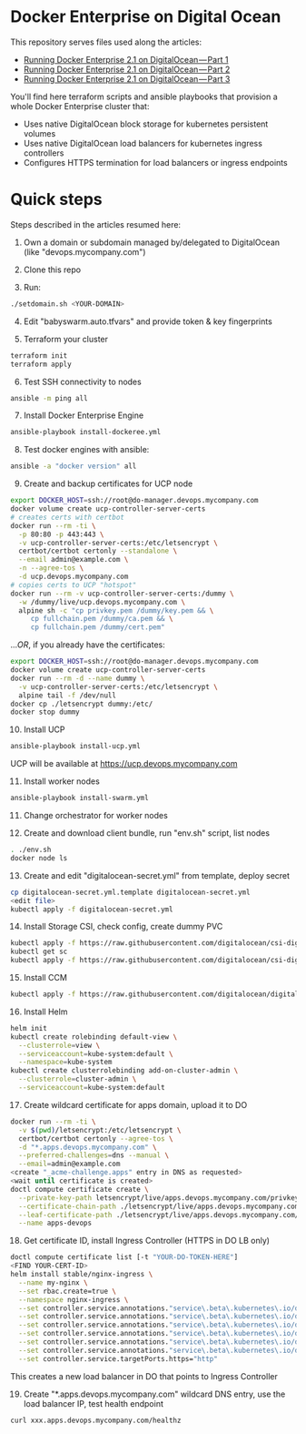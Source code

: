 Docker Enterprise on Digital Ocean
====

This repository serves files used along the articles:

* [Running Docker Enterprise 2.1 on DigitalOcean — Part 1](https://link.medium.com/0XPAOy21ZR)
* [Running Docker Enterprise 2.1 on DigitalOcean — Part 2](https://link.medium.com/yXqG11xt0R)
* [Running Docker Enterprise 2.1 on DigitalOcean — Part 3](https://link.medium.com/A7KisfnQ3R)

You'll find here terraform scripts and ansible playbooks that provision a whole Docker Enterprise cluster that:

* Uses native DigitalOcean block storage for kubernetes persistent volumes
* Uses native DigitalOcean load balancers for kubernetes ingress controllers
* Configures HTTPS termination for load balancers or ingress endpoints

# Quick steps

Steps described in the articles resumed here:

1. Own a domain or subdomain managed by/delegated to DigitalOcean (like "devops.mycompany.com")

2. Clone this repo

3. Run:

```sh
./setdomain.sh <YOUR-DOMAIN>
```

4. Edit "babyswarm.auto.tfvars" and provide token & key fingerprints

5. Terraform your cluster

```sh
terraform init
terraform apply
```

6. Test SSH connectivity to nodes

```sh
ansible -m ping all
```

7. Install Docker Enterprise Engine

```sh
ansible-playbook install-dockeree.yml
```

8. Test docker engines with ansible:

```sh
ansible -a "docker version" all
```

9. Create and backup certificates for UCP node

```sh
export DOCKER_HOST=ssh://root@do-manager.devops.mycompany.com
docker volume create ucp-controller-server-certs
# creates certs with certbot
docker run --rm -ti \
  -p 80:80 -p 443:443 \
  -v ucp-controller-server-certs:/etc/letsencrypt \
  certbot/certbot certonly --standalone \
  --email admin@example.com \
  -n --agree-tos \
  -d ucp.devops.mycompany.com
# copies certs to UCP "hotspot"
docker run --rm -v ucp-controller-server-certs:/dummy \
  -w /dummy/live/ucp.devops.mycompany.com \
  alpine sh -c "cp privkey.pem /dummy/key.pem && \
     cp fullchain.pem /dummy/ca.pem && \
     cp fullchain.pem /dummy/cert.pem"
```

...*OR*, if you already have the certificates:

```sh
export DOCKER_HOST=ssh://root@do-manager.devops.mycompany.com
docker volume create ucp-controller-server-certs
docker run --rm -d --name dummy \
  -v ucp-controller-server-certs:/etc/letsencrypt \
  alpine tail -f /dev/null
docker cp ./letsencrypt dummy:/etc/
docker stop dummy
```

10. Install UCP

```sh
ansible-playbook install-ucp.yml
```

UCP will be available at https://ucp.devops.mycompany.com

11. Install worker nodes

```sh
ansible-playbook install-swarm.yml
```

11. Change orchestrator for worker nodes

12. Create and download client bundle, run "env.sh" script, list nodes

```sh
. ./env.sh
docker node ls
```

13. Create and edit "digitalocean-secret.yml" from template, deploy secret

```sh
cp digitalocean-secret.yml.template digitalocean-secret.yml
<edit file>
kubectl apply -f digitalocean-secret.yml
```

14. Install Storage CSI, check config, create dummy PVC

```sh
kubectl apply -f https://raw.githubusercontent.com/digitalocean/csi-digitalocean/master/deploy/kubernetes/releases/csi-digitalocean-v0.2.0.yaml
kubectl get sc
kubectl apply -f https://raw.githubusercontent.com/digitalocean/csi-digitalocean/master/examples/kubernetes/deployment-single-volume/pvc.yaml
```

15. Install CCM

```sh
kubectl apply -f https://raw.githubusercontent.com/digitalocean/digitalocean-cloud-controller-manager/master/releases/v0.1.8.yml
```

16. Install Helm

```sh
helm init
kubectl create rolebinding default-view \
  --clusterrole=view \
  --serviceaccount=kube-system:default \
  --namespace=kube-system
kubectl create clusterrolebinding add-on-cluster-admin \
  --clusterrole=cluster-admin \
  --serviceaccount=kube-system:default
```

17. Create wildcard certificate for apps domain, upload it to DO

```sh
docker run --rm -ti \
  -v $(pwd)/letsencrypt:/etc/letsencrypt \
  certbot/certbot certonly --agree-tos \
  -d "*.apps.devops.mycompany.com" \
  --preferred-challenges=dns --manual \
  --email=admin@example.com
<create "_acme-challenge.apps" entry in DNS as requested>
<wait until certificate is created>
doctl compute certificate create \
  --private-key-path letsencrypt/live/apps.devops.mycompany.com/privkey.pem \
  --certificate-chain-path ./letsencrypt/live/apps.devops.mycompany.com/fullchain.pem \
  --leaf-certificate-path ./letsencrypt/live/apps.devops.mycompany.com/fullchain.pem \
  --name apps-devops
```

18. Get certificate ID, install Ingress Controller (HTTPS in DO LB only)

```sh
doctl compute certificate list [-t "YOUR-DO-TOKEN-HERE"]
<FIND YOUR-CERT-ID>
helm install stable/nginx-ingress \
  --name my-nginx \
  --set rbac.create=true \
  --namespace nginx-ingress \
  --set controller.service.annotations."service\.beta\.kubernetes\.io/do-loadbalancer-protocol"="http" \
  --set controller.service.annotations."service\.beta\.kubernetes\.io/do-loadbalancer-algorithm"="round_robin" \
  --set controller.service.annotations."service\.beta\.kubernetes\.io/do-loadbalancer-tls-ports"="443" \
  --set controller.service.annotations."service\.beta\.kubernetes\.io/do-loadbalancer-certificate-id"="YOUR-CERT-ID-HERE" \
  --set controller.service.annotations."service\.beta\.kubernetes\.io/do-loadbalancer-healthcheck-path"="/healthz" \
  --set controller.service.annotations."service\.beta\.kubernetes\.io/do-loadbalancer-redirect-http-to-https"="true" \
  --set controller.service.targetPorts.https="http"
```

This creates a new load balancer in DO that points to Ingress Controller

19. Create "\*.apps.devops.mycompany.com" wildcard DNS entry, use the load balancer IP, test health endpoint

```sh
curl xxx.apps.devops.mycompany.com/healthz
```



